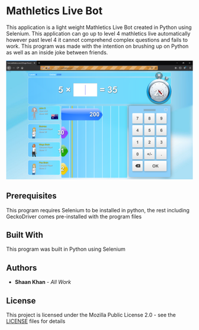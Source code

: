 # Mathletics Live Bot

This application is a light weight Mathletics Live Bot created in Python using Selenium. This application can go up to level 4 mathletics live automatically however past level 4 it cannot comprehend complex questions and fails to work. This program was made with the intention on brushing up on Python as well as an inside joke between friends.



![Main Menu](Images/mainMenu.png)

## Prerequisites

This program requires Selenium to be installed in python, the rest including GeckoDriver comes pre-installed with the program files

## Built With

This program was built in Python using Selenium

## Authors

* **Shaan Khan** - *All Work*

## License

This project is licensed under the Mozilla Public License 2.0 - see the [LICENSE](https://github.com/ShaanCoding/MathleticsLiveBot/blob/master/LICENSE) files for details
